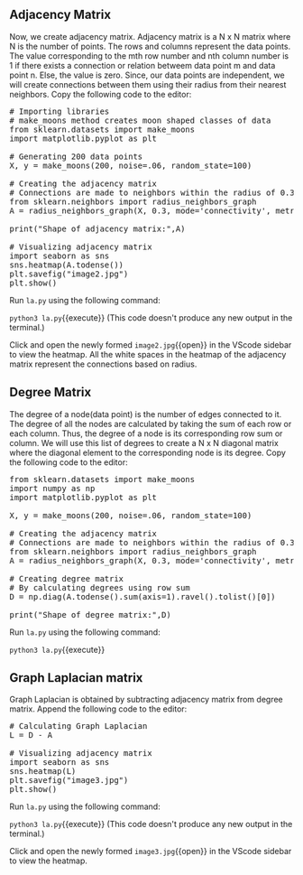 ## Adjacency Matrix
Now, we create adjacency matrix. Adjacency matrix is a N x N matrix where N is the number of points. The rows and columns represent the data points. The value corresponding to the mth row number and nth column number is 1 if there exists a connection or relation betweem data point m and data point n. Else, the value is zero. Since, our data points are independent, we will create connections between them using their radius from their nearest neighbors. Copy the following code to the editor:

<pre class="file" data-filename="la.py" data-target="replace">
# Importing libraries
# make_moons method creates moon shaped classes of data
from sklearn.datasets import make_moons
import matplotlib.pyplot as plt

# Generating 200 data points
X, y = make_moons(200, noise=.06, random_state=100)

# Creating the adjacency matrix
# Connections are made to neighbors within the radius of 0.3 units
from sklearn.neighbors import radius_neighbors_graph
A = radius_neighbors_graph(X, 0.3, mode='connectivity', metric='minkowski', p=2, include_self=False)

print("Shape of adjacency matrix:",A)

# Visualizing adjacency matrix
import seaborn as sns
sns.heatmap(A.todense())
plt.savefig("image2.jpg")
plt.show()
</pre>

Run `la.py` using the following command:

`python3 la.py`{{execute}} (This code doesn't produce any new output in the terminal.)

Click and open the newly formed `image2.jpg`{{open}} in the VScode sidebar to view the heatmap. All the white spaces in the heatmap of the adjacency matrix represent the connections based on radius.

## Degree Matrix
The degree of a node(data point) is the number of edges connected to it. The degree of all the nodes are calculated by taking the sum of each row or each column. Thus, the degree of a node is its corresponding row sum or column. We will use this list of degrees to create a N x N diagonal matrix where the diagonal element to the corresponding node is its degree. Copy the following code to the editor:

<pre class="file" data-filename="la.py" data-target="replace">
from sklearn.datasets import make_moons
import numpy as np
import matplotlib.pyplot as plt

X, y = make_moons(200, noise=.06, random_state=100)

# Creating the adjacency matrix
# Connections are made to neighbors within the radius of 0.3 units
from sklearn.neighbors import radius_neighbors_graph
A = radius_neighbors_graph(X, 0.3, mode='connectivity', metric='minkowski', p=2, include_self=False)

# Creating degree matrix
# By calculating degrees using row sum
D = np.diag(A.todense().sum(axis=1).ravel().tolist()[0])

print("Shape of degree matrix:",D)
</pre>

Run `la.py` using the following command:

`python3 la.py`{{execute}}

## Graph Laplacian matrix
Graph Laplacian is obtained by subtracting adjacency matrix from degree matrix. Append the following code to the editor:

<pre class="file" data-filename="la.py" data-target="append">
# Calculating Graph Laplacian
L = D - A

# Visualizing adjacency matrix
import seaborn as sns
sns.heatmap(L)
plt.savefig("image3.jpg")
plt.show()
</pre>

Run `la.py` using the following command:

`python3 la.py`{{execute}} (This code doesn't produce any new output in the terminal.)

Click and open the newly formed `image3.jpg`{{open}} in the VScode sidebar to view the heatmap.